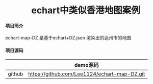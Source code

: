 <h1 style="text-align: center">echart中类似香港地图案例</h1>

#### 项目简介

echart-map-DZ 是基于echart+DZ.json 渲染出的达州市的地图

#### 项目源码 

|     |  demo源码  |
|---  |--- |
|   github   | https://github.com/Lee1124/echart-map-DZ.git|

